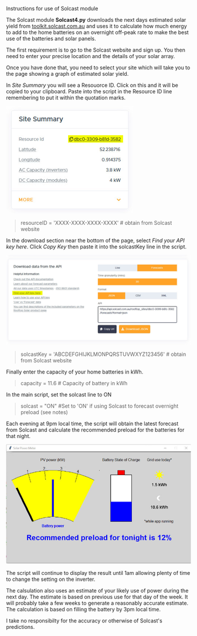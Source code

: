 Instructions for use of Solcast module

The Solcast module **Solcast4.py** downloads the next days estimated solar yield from [toolkit.solcast.com.au](toolkit.solcast.com.au) and uses it to calculate how much energy to add to the home batteries on an overnight off-peak rate to make the best use of the batteries and solar panels.

The first requirement is to go to the Solcast website and sign up. You then need to enter your precise location and the details of your solar array.

Once you have done that, you need to select your site which will take you to the page showing a graph of estimated solar yield.

In *Site Summary* you will see a Resouorce ID. Click on this and it will be copied to your clipboard. Paste into the script in the Resource ID line remembering to put it within the quotation marks.

![](/Pictures/SolcastResource.jpg)

>    resourceID = 'XXXX-XXXX-XXXX-XXXX' # obtain from Solcast website

In the download section near the bottom of the page, select *Find your API key here*. Click *Copy Key* then paste it into the solcastKey line in the script.

![](/Pictures/SolcastAPII.jpg)

>solcastKey = 'ABCDEFGHIJKLMONPQRSTUVWXYZ123456' # obtain from Solcast website

Finally enter the capacity of your home batteries in kWh.

>    capacity = 11.6 # Capacity of battery in kWh

In the main script, set the solcast line to ON

>solcast = "ON"  #Set to 'ON' if using Solcast to forecast overnight preload (see notes)

Each evening at 9pm local time, the script will obtain the latest forecast from Solcast and calculate the recommended preload for the batteries for that night.

![](/Pictures/Preload.jpg)

The script will continue to display the result until 1am allowing plenty of time to change the setting on the inverter. 

The calsulation also uses an estimate of your likely use of power during the next day. The estimate is based on previous use for that day of the week. 
It will probably take a few weeks to generate a reasonably accurate estimate. The calculation is based on filling the battery by 3pm local time. 

I take no responsibilty for the accuracy or otherwise of Solcast's predictions.
